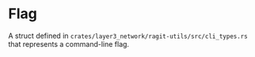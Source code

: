 # Flag

A struct defined in `crates/layer3_network/ragit-utils/src/cli_types.rs` that represents a command-line flag.